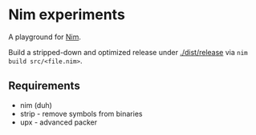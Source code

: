 # Nim experiments

A playground for [Nim](https://nim-lang.org).

Build a stripped-down and optimized release under [./dist/release](./dist/release) via `nim build src/<file.nim>`.


## Requirements

* nim (duh)
* strip - remove symbols from binaries
* upx - advanced packer